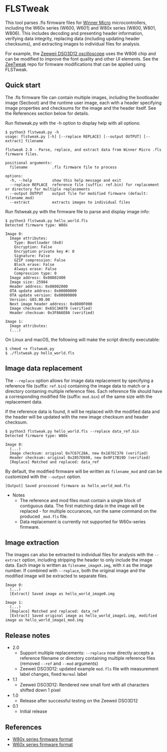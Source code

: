# FLSTweak
This tool parses .fls firmware files for [Winner Micro](http://www.winnermicro.com/en/) microcontrollers, including the W60x series (W600, W601) and W80x series (W800, W801, W806). This includes decoding and presenting header information, verifying data integrity, replacing data (including updating header checksums), and extracting images to individual files for analysis.

For example, the [Zeeweii DSO3D12 oscilloscope](http://www.zeeweii.com/productinfo/dso3d12.html) uses the W806 chip and can be modified to improve the font quality and other UI elements. See the [ZeeTweak](https://github.com/taligentx/ZeeTweak) repo for firmware modifications that can be applied using FLSTweak.

## Quick start
The .fls firmware file can contain multiple images, including the bootloader image (Secboot) and the runtime user image, each with a header specifying image properties and checksums for the image and the header itself. See the References section below for details.

Run flstweak.py with the -h option to display help with all options:
```
$ python3 flstweak.py -h
usage: flstweak.py [-h] [--replace REPLACE] [--output OUTPUT] [--extract] filename

flstweak 2.0 - Parse, replace, and extract data from Winner Micro .fls firmware files.

positional arguments:
  filename           .fls firmware file to process

options:
  -h, --help         show this help message and exit
  --replace REPLACE  reference file (suffix: ref.bin) for replacement or directory for multiple replacements
  --output OUTPUT    output file for modified firmware (default: filename_mod)
  --extract          extracts images to individual files

```
Run flstweak.py with the firmware file to parse and display image info:
```
$ python3 flstweak.py hello_world.fls
Detected firmware type: W80x

Image 0:
  Image attributes:
    Type: Bootloader (0x0)
    Encryption: False
    Encryption private key #: 0
    Signature: False
    GZIP compression: False
    Block erase: False
    Always erase: False
    Compression type: 0
  Image address: 0x08002400
  Image size: 25984
  Header address: 0x08002000
  OTA update address: 0x00000000
  OTA update version: 0x00000000
  Version: G03.00.00
  Next image header address: 0x0800F000
  Image checksum: 0x65C3A078 (verified)
  Header checksum: 0x3F0A6E0A (verified)

Image 1:
  Image attributes:
  (...)
```
On Linux and macOS, the following will make the script directly executable:
```
$ chmod +x flstweak.py
$ ./flstweak.py hello_world.fls
```

## Image data replacement
The `--replace` option allows for image data replacement by specifying a reference file (suffix: `ref.bin`) containing the image data to match or a directory containing multiple reference files. Each reference file should have a corresponding modified file (suffix: `mod.bin`) of the same size with the replacement data.

If the reference data is found, it will be replaced with the modified data and the header will be updated with the new image checksum and header checksum.
```
$ python3 flstweak.py hello_world.fls --replace data_ref.bin
Detected firmware type: W80x

Image 0:
  (...)
  Image checksum: original 0x7C67C28A, new 0x187EC376 (verified)
  Header checksum: original 0x2857E698, new 0x9F17B19D (verified)
  [Replace] Matched and replaced: data_ref
```

By default, the modified firmware will be written as `filename_mod` and can be customized with the `--output` option.
```
[Output] Saved processed firmware as hello_world_mod.fls
```

* Notes
  - The reference and mod files must contain a single block of contiguous data. The first matching data in the image will be replaced - for multiple occurances, run the same command on the produced `_mod.fls` file.
  - Data replacement is currently not supported for W60x-series firmware.

## Image extraction
The images can also be extracted to individual files for analysis with the `--extract` option, including stripping the header to only include the image data. Each image is written as `filename_imageX.img`, with `X` as the image number. If combined with `--replace`, both the original image and the modified image will be extracted to separate files.
```
Image 0:
  (...)
  [Extract] Saved image as hello_world_image0.img

Image 1:
  (...)
  [Replace] Matched and replaced: data_ref
  [Extract] Saved original image as hello_world_image1.img, modified image as hello_world_image1_mod.img
```

## Release notes
* 2.0
  - Support multiple replacements: `--replace` now directly accepts a reference filename or directory containing multiple reference files (removed `--ref` and `--mod` arguments)
  - Zeeweii DSO3D12: updated example `mod.fls` file with measurement label changes, fixed `Normal` label
* 1.1
  - Zeeweii DSO3D12: Rendered new small font with all characters shifted down 1 pixel
* 1.0
  - Release after successful testing on the Zeeweii DSO3D12
* 0.1
  - Initial release

## References
  * [W80x series firmware format](https://doc.winnermicro.net/w800/en/latest/component_guides/firmware_format.html)
  * [W60x series firmware format](http://www.winnermicro.com/en/upload/1/editor/1559640549130.pdf)